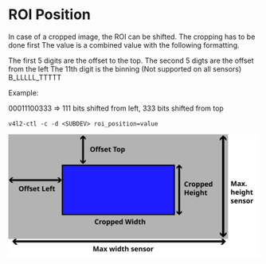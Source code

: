 # ROI Position
In case of a cropped image, 
the ROI can be shifted. 
The cropping has to be done first
The value is a combined value with the following formatting.

The first  5 digits are the offset to the top.
The second 5 digts are the offset from the left
The 11th digit is the binning (Not supported on all sensors)
B_LLLLL_TTTTT

Example:

00011100333 => 111 bits shifted from left, 333 bits shifted from top

```shell
v4l2-ctl -c -d <SUBDEV> roi_position=value
```
![Roi Position](./images/ROIPosition.svg)